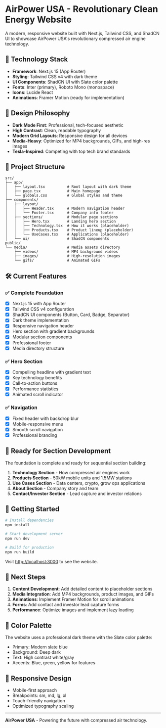 # AirPower USA - Revolutionary Clean Energy Website

A modern, responsive website built with Next.js, Tailwind CSS, and ShadCN UI to showcase AirPower USA's revolutionary compressed air engine technology.

## 🚀 Technology Stack

- **Framework**: Next.js 15 (App Router)
- **Styling**: Tailwind CSS v4 with dark theme
- **UI Components**: ShadCN UI with Slate color palette
- **Fonts**: Inter (primary), Roboto Mono (monospace)
- **Icons**: Lucide React
- **Animations**: Framer Motion (ready for implementation)

## 🎨 Design Philosophy

- **Dark Mode First**: Professional, tech-focused aesthetic
- **High Contrast**: Clean, readable typography
- **Modern Grid Layouts**: Responsive design for all devices
- **Media-Heavy**: Optimized for MP4 backgrounds, GIFs, and high-res images
- **Tesla-Inspired**: Competing with top tech brand standards

## 📁 Project Structure

```
src/
├── app/
│   ├── layout.tsx          # Root layout with dark theme
│   ├── page.tsx            # Main homepage
│   └── globals.css         # Global styles and theme
├── components/
│   ├── layout/
│   │   ├── Header.tsx      # Modern navigation header
│   │   └── Footer.tsx      # Company info footer
│   ├── sections/           # Modular page sections
│   │   ├── Hero.tsx        # Landing hero section
│   │   ├── Technology.tsx  # How it works (placeholder)
│   │   ├── Products.tsx    # Product lineup (placeholder)
│   │   └── UseCases.tsx    # Applications (placeholder)
│   └── ui/                 # ShadCN components
public/
└── media/                  # Media assets directory
    ├── videos/             # MP4 background videos
    ├── images/             # High-resolution images
    └── gifs/               # Animated GIFs
```

## 🛠️ Current Features

### ✅ Complete Foundation
- [x] Next.js 15 with App Router
- [x] Tailwind CSS v4 configuration
- [x] ShadCN UI components (Button, Card, Badge, Separator)
- [x] Dark theme implementation
- [x] Responsive navigation header
- [x] Hero section with gradient backgrounds
- [x] Modular section components
- [x] Professional footer
- [x] Media directory structure

### ✅ Hero Section
- [x] Compelling headline with gradient text
- [x] Key technology benefits
- [x] Call-to-action buttons
- [x] Performance statistics
- [x] Animated scroll indicator

### ✅ Navigation
- [x] Fixed header with backdrop blur
- [x] Mobile-responsive menu
- [x] Smooth scroll navigation
- [x] Professional branding

## 🎯 Ready for Section Development

The foundation is complete and ready for sequential section building:

1. **Technology Section** - How compressed air engines work
2. **Products Section** - 50kW mobile units and 1.5MW stations
3. **Use Cases Section** - Data centers, crypto, grow ops applications
4. **About Section** - Company story and team
5. **Contact/Investor Section** - Lead capture and investor relations

## 🚀 Getting Started

```bash
# Install dependencies
npm install

# Start development server
npm run dev

# Build for production
npm run build
```

Visit [http://localhost:3000](http://localhost:3000) to see the website.

## 📝 Next Steps

1. **Content Development**: Add detailed content to placeholder sections
2. **Media Integration**: Add MP4 backgrounds, product images, and GIFs
3. **Animations**: Implement Framer Motion for scroll animations
4. **Forms**: Add contact and investor lead capture forms
5. **Performance**: Optimize images and implement lazy loading

## 🎨 Color Palette

The website uses a professional dark theme with the Slate color palette:
- Primary: Modern slate blue
- Background: Deep dark
- Text: High contrast white/gray
- Accents: Blue, green, yellow for features

## 📱 Responsive Design

- Mobile-first approach
- Breakpoints: sm, md, lg, xl
- Touch-friendly navigation
- Optimized typography scaling

---

**AirPower USA** - Powering the future with compressed air technology.
